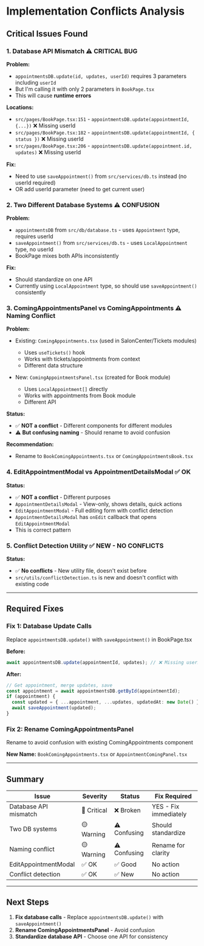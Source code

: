 # Implementation Conflicts Analysis

## Critical Issues Found

### 1. **Database API Mismatch** ⚠️ **CRITICAL BUG**

**Problem:**
- `appointmentsDB.update(id, updates, userId)` requires 3 parameters including `userId`
- But I'm calling it with only 2 parameters in `BookPage.tsx`
- This will cause **runtime errors**

**Locations:**
- `src/pages/BookPage.tsx:151` - `appointmentsDB.update(appointmentId, {...})` ❌ Missing userId
- `src/pages/BookPage.tsx:182` - `appointmentsDB.update(appointmentId, { status })` ❌ Missing userId  
- `src/pages/BookPage.tsx:206` - `appointmentsDB.update(appointment.id, updates)` ❌ Missing userId

**Fix:**
- Need to use `saveAppointment()` from `src/services/db.ts` instead (no userId required)
- OR add userId parameter (need to get current user)

### 2. **Two Different Database Systems** ⚠️ **CONFUSION**

**Problem:**
- `appointmentsDB` from `src/db/database.ts` - uses `Appointment` type, requires userId
- `saveAppointment()` from `src/services/db.ts` - uses `LocalAppointment` type, no userId
- BookPage mixes both APIs inconsistently

**Fix:**
- Should standardize on one API
- Currently using `LocalAppointment` type, so should use `saveAppointment()` consistently

### 3. **ComingAppointmentsPanel vs ComingAppointments** ⚠️ **Naming Conflict**

**Problem:**
- Existing: `ComingAppointments.tsx` (used in SalonCenter/Tickets modules)
  - Uses `useTickets()` hook
  - Works with tickets/appointments from context
  - Different data structure
  
- New: `ComingAppointmentsPanel.tsx` (created for Book module)
  - Uses `LocalAppointment[]` directly
  - Works with appointments from Book module
  - Different API

**Status:** 
- ✅ **NOT a conflict** - Different components for different modules
- ⚠️ **But confusing naming** - Should rename to avoid confusion

**Recommendation:**
- Rename to `BookComingAppointments.tsx` or `ComingAppointmentsBook.tsx`

### 4. **EditAppointmentModal vs AppointmentDetailsModal** ✅ **OK**

**Status:**
- ✅ **NOT a conflict** - Different purposes
- `AppointmentDetailsModal` - View-only, shows details, quick actions
- `EditAppointmentModal` - Full editing form with conflict detection
- `AppointmentDetailsModal` has `onEdit` callback that opens `EditAppointmentModal`
- This is correct pattern

### 5. **Conflict Detection Utility** ✅ **NEW - NO CONFLICTS**

**Status:**
- ✅ **No conflicts** - New utility file, doesn't exist before
- `src/utils/conflictDetection.ts` is new and doesn't conflict with existing code

---

## Required Fixes

### Fix 1: Database Update Calls
Replace `appointmentsDB.update()` with `saveAppointment()` in BookPage.tsx

**Before:**
```typescript
await appointmentsDB.update(appointmentId, updates); // ❌ Missing userId
```

**After:**
```typescript
// Get appointment, merge updates, save
const appointment = await appointmentsDB.getById(appointmentId);
if (appointment) {
  const updated = { ...appointment, ...updates, updatedAt: new Date() };
  await saveAppointment(updated);
}
```

### Fix 2: Rename ComingAppointmentsPanel
Rename to avoid confusion with existing ComingAppointments component

**New Name:** `BookComingAppointments.tsx` or `AppointmentComingPanel.tsx`

---

## Summary

| Issue | Severity | Status | Fix Required |
|-------|----------|--------|--------------|
| Database API mismatch | 🔴 Critical | ❌ Broken | YES - Fix immediately |
| Two DB systems | 🟡 Warning | ⚠️ Confusing | Should standardize |
| Naming conflict | 🟡 Warning | ⚠️ Confusing | Rename for clarity |
| EditAppointmentModal | ✅ OK | ✅ Good | No action |
| Conflict detection | ✅ OK | ✅ New | No action |

---

## Next Steps

1. **Fix database calls** - Replace `appointmentsDB.update()` with `saveAppointment()`
2. **Rename ComingAppointmentsPanel** - Avoid confusion
3. **Standardize database API** - Choose one API for consistency

